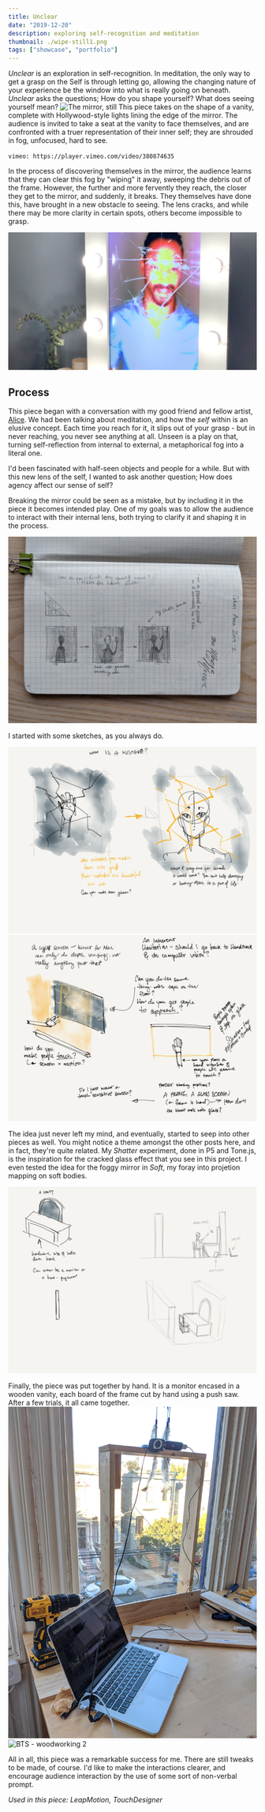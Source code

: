 ```yaml
---
title: Unclear
date: "2019-12-20"
description: exploring self-recognition and meditation
thumbnail: ./wipe-still1.png
tags: ["showcase", "portfolio"]
---
```


_Unclear_ is an exploration in self-recognition. In meditation, the only way to get a grasp on the Self is through letting go, allowing the changing nature of your experience be the window into what is really going on beneath. _Unclear_ asks the questions; How do you shape yourself? What does seeing yourself mean?
![The mirror, still](./mirror-still.jpg)
This piece takes on the shape of a vanity, complete with Hollywood-style lights lining the edge of the mirror.
The audience is invited to take a seat at the vanity to face themselves, and are confronted with a truer representation of their inner self; they are shrouded in fog, unfocused, hard to see.

`vimeo: https://player.vimeo.com/video/380874635`

In the process of discovering themselves in the mirror, the audience learns that they can clear this fog by "wiping" it away, sweeping the debris out of the frame. However, the further and more fervently they reach, the closer they get to the mirror, and suddenly, it breaks. They themselves have done this, have brought in a new obstacle to seeing. The lens cracks, and while there may be more clarity in certain spots, others become impossible to grasp.

![Broken Mirror](./still-broken.png)

## Process

This piece began with a conversation with my good friend and fellow artist, [Alice](https://aliceyuanzhang.com/). We had been talking about meditation, and how the _self_ within is an elusive concept. Each time you reach for it, it slips out of your grasp - but in never reaching, you never see anything at all. Unseen is a play on that, turning self-reflection from internal to external, a metaphorical fog into a literal one.

I'd been fascinated with half-seen objects and people for a while. But with this new lens of the self, I wanted to ask another question; How does agency affect our sense of self?

Breaking the mirror could be seen as a mistake, but by including it in the piece it becomes intended play. One of my goals was to allow the audience to interact with their internal lens, both trying to clarify it and shaping it in the process.

![BTS - ideation sketches 1](./sketch1.jpg)

I started with some sketches, as you always do.

![BTS - ideation sketches 2](./paper-mirror-sketch2.png)
![BTS - ideation sketches 3](./paper-mirror-sketch3.png)

The idea just never left my mind, and eventually, started to seep into other pieces as well. You might notice a theme amongst the other posts here, and in fact, they're quite related. My _Shatter_ experiment, done in P5 and Tone.js, is the inspiration for the cracked glass effect that you see in this project. I even tested the idea for the foggy mirror in _Soft_, my foray into projetion mapping on soft bodies.

<!-- TODO tests with shatter -->
<!-- ![BTS - ideation sketches 4](./Paper.Mirror.4.PNG) -->
<!-- ![BTS - ideation sketches 5](./Paper.Mirror.5.PNG) -->
<!-- ![BTS - ideation sketches 6](./Paper.Mirror.6.PNG) -->
<!-- ![BTS - ideation sketches 7](./Paper.Mirror.7.PNG) -->

![BTS - ideation sketches 8](./paper-mirror-sketch8.png)

Finally, the piece was put together by hand. It is a monitor encased in a wooden vanity, each board of the frame cut by hand using a push saw. After a few trials, it all came together.
![BTS - woodworking 1](./woodworking1.jpg)
![BTS - woodworking 2](./woodworking2.jpg)

All in all, this piece was a remarkable success for me. There are still tweaks to be made, of course. I'd like to make the interactions clearer, and encourage audience interaction by the use of some sort of non-verbal prompt.

<!-- TODO carpentering the whole thing -->

_Used in this piece: LeapMotion, TouchDesigner_
